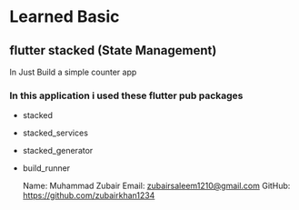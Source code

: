 # Learned Basic
## flutter stacked (State Management)
In Just Build a simple counter app   

### In this application i used these flutter pub packages
- stacked
- stacked_services
- stacked_generator
- build_runner
    
    
    Name:  Muhammad Zubair
    Email:  zubairsaleem1210@gmail.com
    GitHub: https://github.com/zubairkhan1234




<!-- # flutterstacked

A new Flutter project.

## Getting Started

This project is a starting point for a Flutter application.

A few resources to get you started if this is your first Flutter project:

- [Lab: Write your first Flutter app](https://docs.flutter.dev/get-started/codelab)
- [Cookbook: Useful Flutter samples](https://docs.flutter.dev/cookbook)

For help getting started with Flutter development, view the
[online documentation](https://docs.flutter.dev/), which offers tutorials,
samples, guidance on mobile development, and a full API reference. -->
